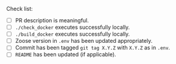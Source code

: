 Check list:

- [ ] PR description is meaningful.
- [ ] `./check_docker` executes successfully locally.
- [ ] `./build_docker` executes successfully locally.
- [ ] Zoose version in `.env` has been updated appropriately.
- [ ] Commit has been tagged `git tag X.Y.Z` with `X.Y.Z` as in `.env`.
- [ ] `README` has been updated (if applicable).

